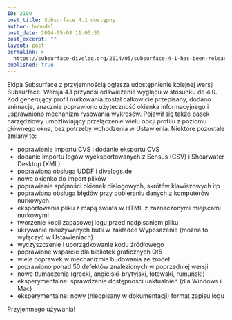 ```yaml
---
ID: 2109
post_title: Subsurface 4.1 dostępny
author: hohndel
post_date: 2014-05-08 11:05:55
post_excerpt: ""
layout: post
permalink: >
  https://subsurface-divelog.org/2014/05/subsurface-4-1-has-been-released/
published: true
---
```

Ekipa Subsurface z przyjemnością ogłasza udostępnienie kolejnej wersji Subsurface.
Wersja 4.1 przynosi odświeżenie wyglądu w stosunku do 4.0. Kod generujący profil nurkowania został całkowicie przepisany, dodano animacje, znacznie poprawiono użyteczność okienka informacyjnego i usprawniono mechanizm rysowania wykresów. Pojawił się także pasek narzędziowy umożliwiający przełączenie wielu opcji profilu z poziomu głównego okna, bez potrzeby wchodzenia w Ustawienia.
Niektóre pozostałe zmiany to:
<ul>
	<li>poprawienie importu CVS i dodanie eksportu CVS</li>
	<li>dodanie importu logów wyeksportowanych z Sensus (CSV) i Shearwater Desktop (XML)</li>
	<li>poprawiona obsługa UDDF i divelogs.de</li>
	<li>nowe okienko do import plików</li>
	<li>poprawienie spójności okienek dialogowych, skrótów klawiszowych itp</li>
	<li>poprawiona obsługa błędów przy pobieraniu danych z komputerów nurkowych</li>
	<li>eksportowania pliku z mapą świata w HTML z zaznaczonymi miejscami nurkowymi</li>
	<li>tworzenie kopii zapasowej logu przed nadpisaniem pliku</li>
	<li>ukrywanie nieużywanych butli w zakładce Wyposażenie (można to wyłączyć w Ustawieniach)</li>
	<li>wyczyszczenie i uporządkowanie kodu źródłowego</li>
	<li>poprawione wsparcie dla bibliotek graficznych Qt5</li>
	<li>wiele poprawek w mechanizmie budowania ze źródeł</li>
	<li>poprawiono ponad 50 defektów znalezionych w poprzedniej wersji</li>
	<li>nowe tłumaczenia (grecki, angielski-brytyjski, łotewski, rumuński)</li>
	<li>eksperymentalne: sprawdzenie dostępności uaktualnień (dla Windows i Mac)</li>
	<li>eksperymentalne: nowy (nieopisany w dokumentacji) format zapisu logu</li>
</ul>
Przyjemnego używania!
